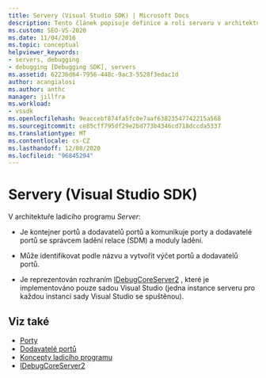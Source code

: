 ```yaml
---
title: Servery (Visual Studio SDK) | Microsoft Docs
description: Tento článek popisuje definice a roli serveru v architektuře ladicího programu v aplikaci Visual Studio.
ms.custom: SEO-VS-2020
ms.date: 11/04/2016
ms.topic: conceptual
helpviewer_keywords:
- servers, debugging
- debugging [Debugging SDK], servers
ms.assetid: 62236d64-7956-448c-9ac3-5528f3edac1d
author: acangialosi
ms.author: anthc
manager: jillfra
ms.workload:
- vssdk
ms.openlocfilehash: 9eaccebf874fa5fc0e7aaf63823547742215a568
ms.sourcegitcommit: ce85cff795df29e2bd773b4346cd718dccda5337
ms.translationtype: MT
ms.contentlocale: cs-CZ
ms.lasthandoff: 12/08/2020
ms.locfileid: "96845294"
---
```

# <a name="servers-visual-studio-sdk"></a>Servery (Visual Studio SDK)
V architektuře ladicího programu *Server*:

- Je kontejner portů a dodavatelů portů a komunikuje porty a dodavatelé portů se správcem ladění relace (SDM) a moduly ladění.

- Může identifikovat podle názvu a vytvořit výčet portů a dodavatelů portů.

- Je reprezentován rozhraním [IDebugCoreServer2](../../extensibility/debugger/reference/idebugcoreserver2.md) , které je implementováno pouze sadou Visual Studio (jedna instance serveru pro každou instanci sady Visual Studio se spuštěnou).

## <a name="see-also"></a>Viz také
- [Porty](../../extensibility/debugger/ports.md)
- [Dodavatelé portů](../../extensibility/debugger/port-suppliers.md)
- [Koncepty ladicího programu](../../extensibility/debugger/debugger-concepts.md)
- [IDebugCoreServer2](../../extensibility/debugger/reference/idebugcoreserver2.md)
